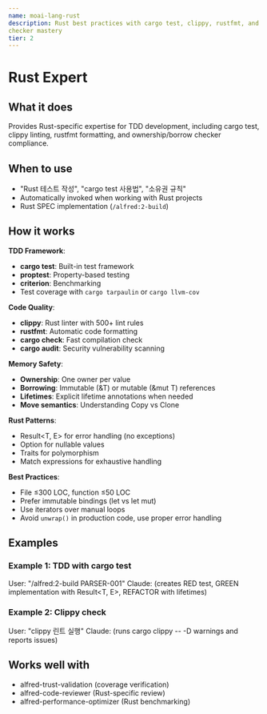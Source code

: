 ```yaml
---
name: moai-lang-rust
description: Rust best practices with cargo test, clippy, rustfmt, and ownership/borrow
checker mastery
tier: 2
---
```


# Rust Expert

## What it does

Provides Rust-specific expertise for TDD development, including cargo test, clippy linting, rustfmt formatting, and ownership/borrow checker compliance.

## When to use

- "Rust 테스트 작성", "cargo test 사용법", "소유권 규칙"
- Automatically invoked when working with Rust projects
- Rust SPEC implementation (`/alfred:2-build`)

## How it works

**TDD Framework**:
- **cargo test**: Built-in test framework
- **proptest**: Property-based testing
- **criterion**: Benchmarking
- Test coverage with `cargo tarpaulin` or `cargo llvm-cov`

**Code Quality**:
- **clippy**: Rust linter with 500+ lint rules
- **rustfmt**: Automatic code formatting
- **cargo check**: Fast compilation check
- **cargo audit**: Security vulnerability scanning

**Memory Safety**:
- **Ownership**: One owner per value
- **Borrowing**: Immutable (&T) or mutable (&mut T) references
- **Lifetimes**: Explicit lifetime annotations when needed
- **Move semantics**: Understanding Copy vs Clone

**Rust Patterns**:
- Result<T, E> for error handling (no exceptions)
- Option<T> for nullable values
- Traits for polymorphism
- Match expressions for exhaustive handling

**Best Practices**:
- File ≤300 LOC, function ≤50 LOC
- Prefer immutable bindings (let vs let mut)
- Use iterators over manual loops
- Avoid `unwrap()` in production code, use proper error handling

## Examples

### Example 1: TDD with cargo test
User: "/alfred:2-build PARSER-001"
Claude: (creates RED test, GREEN implementation with Result<T, E>, REFACTOR with lifetimes)

### Example 2: Clippy check
User: "clippy 린트 실행"
Claude: (runs cargo clippy -- -D warnings and reports issues)

## Works well with

- alfred-trust-validation (coverage verification)
- alfred-code-reviewer (Rust-specific review)
- alfred-performance-optimizer (Rust benchmarking)
